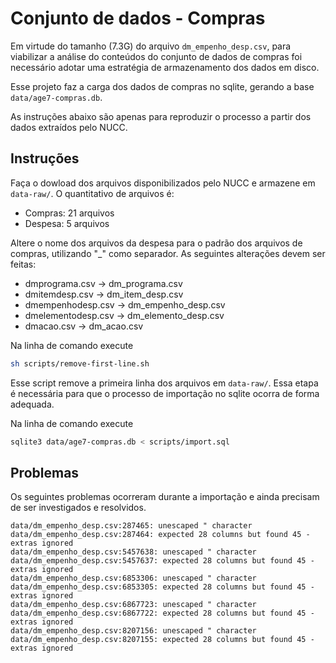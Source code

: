 # Conjunto de dados - Compras

Em virtude do tamanho (7.3G) do arquivo `dm_empenho_desp.csv`, para viabilizar a análise do conteúdos do conjunto de dados de compras foi necessário adotar uma estratégia de armazenamento dos dados em disco.

Esse projeto faz a carga dos dados de compras no sqlite, gerando a base `data/age7-compras.db`. 

As instruções abaixo são apenas para reproduzir o processo a partir dos dados extraídos pelo NUCC.

## Instruções

Faça o dowload dos arquivos disponibilizados pelo NUCC e armazene em `data-raw/`. O quantitativo de arquivos é:

* Compras: 21 arquivos
* Despesa: 5 arquivos

Altere o nome dos arquivos da despesa para o padrão dos arquivos de compras, utilizando "_" como separador. As seguintes alterações devem ser feitas:

* dmprograma.csv -> dm_programa.csv
* dmitemdesp.csv -> dm_item_desp.csv
* dmempenhodesp.csv -> dm_empenho_desp.csv
* dmelementodesp.csv -> dm_elemento_desp.csv
* dmacao.csv -> dm_acao.csv

Na linha de comando execute 

```bash
sh scripts/remove-first-line.sh
```

Esse script remove a primeira linha dos arquivos em `data-raw/`. Essa etapa é necessária para que o processo de importação no sqlite ocorra de forma adequada.

Na linha de comando execute

```bash
sqlite3 data/age7-compras.db < scripts/import.sql
```

## Problemas

Os seguintes problemas ocorreram durante a importação e ainda precisam de ser investigados e resolvidos.

```
data/dm_empenho_desp.csv:287465: unescaped " character
data/dm_empenho_desp.csv:287464: expected 28 columns but found 45 - extras ignored
data/dm_empenho_desp.csv:5457638: unescaped " character
data/dm_empenho_desp.csv:5457637: expected 28 columns but found 45 - extras ignored
data/dm_empenho_desp.csv:6853306: unescaped " character
data/dm_empenho_desp.csv:6853305: expected 28 columns but found 45 - extras ignored
data/dm_empenho_desp.csv:6867723: unescaped " character
data/dm_empenho_desp.csv:6867722: expected 28 columns but found 45 - extras ignored
data/dm_empenho_desp.csv:8207156: unescaped " character
data/dm_empenho_desp.csv:8207155: expected 28 columns but found 45 - extras ignored
```